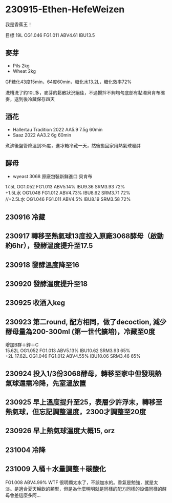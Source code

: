 # 230915-Ethen-HefeWeizen

我是香蕉王！

目標 19L OG1.046 FG1.011 ABV4.61 IBU13.5

## 麥芽
* Pils 2kg 
* Wheat 2kg 

GF糖化43度15min，64度60min，糖化水13.2L，糖化效率72%

洗槽洗了約10L多，麥芽的鬆散狀況絕佳，不過攪拌不夠均勻底部有黏濁貝肯布碾麥，送到後冷藏保存四天

## 酒花
* Hallertau Tradition 2022 AA5.9 7.5g 60min
* Saaz 2022 AA3.2 6g 60min

煮沸後盤管降溫到35度，進冰箱冷藏一天，然後搬回家用熱氣球發酵

## 酵母
* wyeast 3068 原廠包裝新鮮進口 貝肯布

17.5L OG1.052 FG1.013 ABV5.14% IBU9.36 SRM3.93 72%   
+1.5L水 OG1.048 FG1.012 ABV4.73% IBU8.62 SRM3.71 72%   
//+2.5L水 OG1.046 FG1.011 ABV4.5% IBU8.19 SRM3.58 72%

## 230916 冷藏

## 230917 轉移至熱氣球13度投入原廠3068酵母（啟動約6hr），發酵溫度提升至17.5
## 230918 發酵溫度降至16
## 230920 發酵溫度提升至18
## 230925 收酒入keg

## 230923 第二round, 配方相同，做了decoction, 減少酵母量為200-300ml (第一世代擴培)，冷藏至0度
增加B群＋鋅＋C   
15.62L OG1.052 FG1.013 ABV5.13% IBU10.62 SRM3.93 65%     
+2L 17.62L OG1.046 FG1.012 ABV4.55% IBU10.06 SRM3.46 65%   

## 230924 投入1/3份3068酵母，轉移至家中但發現熱氣球還需冷降，先室溫放置

## 230925 早上溫度提升至25，表層少許浮末，轉移至熱氣球，但忘記調整溫度，2300才調整至20度

## 230926 早上熱氣球溫度大概15, orz

## 231004 冷降

## 231009 入桶＋水量調整＋碳酸化

FG1.008 ABV4.99% WTF 很明顯太水了，不該加水的。香氣是勉強，就是太淡。是適合夏天暢飲的類型，但是為什麼明明就是同樣的配方同樣的設備同樣的酵母會差這麼多阿...